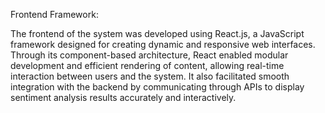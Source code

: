 Frontend Framework: 

The frontend of the system was developed using React.js, a JavaScript framework designed for creating dynamic and responsive web interfaces. Through its component-based architecture, React enabled modular development and efficient rendering of content, allowing real-time interaction between users and the system. It also facilitated smooth integration with the backend by communicating through APIs to display sentiment analysis results accurately and interactively.
